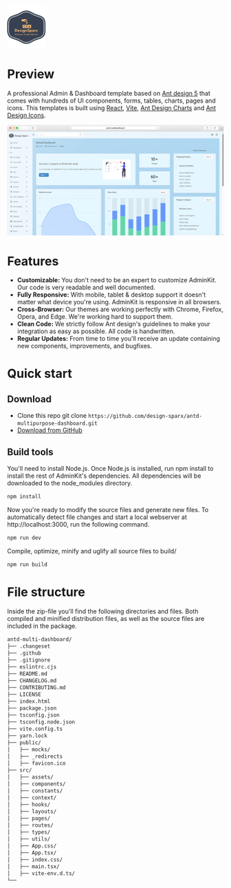 <img src="public/logo-no-background.png" alt="logo" height="100"/>

# Preview

A professional Admin & Dashboard template based on [Ant design 5](https://ant.design/) that comes with hundreds of UI 
components, forms, tables, charts, pages and icons. This templates is built using [React](https://react.dev/), 
[Vite](https://vitejs.dev/), [Ant Design Charts](https://charts.ant.design/) and 
[Ant Design Icons](https://ant.design/components/icon).

![preview image](public/landing-frame.jpg)

# Features
- **Customizable:** You don't need to be an expert to customize AdminKit. Our code is very readable and well documented.
- **Fully Responsive:** With mobile, tablet & desktop support it doesn't matter what device you're using. AdminKit is responsive in all browsers.
- **Cross-Browser:** Our themes are working perfectly with Chrome, Firefox, Opera, and Edge. We're working hard to support them.
- **Clean Code:** We strictly follow Ant design's guidelines to make your integration as easy as possible. All code is handwritten.
- **Regular Updates:** From time to time you'll receive an update containing new components, improvements, and bugfixes.

# Quick start
## Download
- Clone this repo git clone `https://github.com/design-sparx/antd-multipurpose-dashboard.git`
- [Download from GitHub](https://github.com/design-sparx/antd-multipurpose-dashboard/archive/refs/heads/main.zip)

## Build tools
You'll need to install Node.js.
Once Node.js is installed, run npm install to install the rest of AdminKit's dependencies. All dependencies will be 
downloaded to the node_modules directory.

```bash copy
npm install
```

Now you're ready to modify the source files and generate new files. To automatically detect file changes and start a 
local webserver at http://localhost:3000, run the following command.

```bash copy
npm run dev
```

Compile, optimize, minify and uglify all source files to build/
```bash copy
npm run build
```

# File structure
Inside the zip-file you'll find the following directories and files. Both compiled and minified distribution files, as 
well as the source files are included in the package.
```
antd-multi-dashboard/
├── .changeset
├── .github
├── .gitignore
├── eslintrc.cjs
├── README.md
├── CHANGELOG.md
├── CONTRIBUTING.md
├── LICENSE
├── index.html
├── package.json
├── tsconfig.json
├── tsconfig.node.json
├── vite.config.ts
├── yarn.lock
├── public/
│   ├── mocks/
│   ├── _redirects
│   ├── favicon.ico
├── src/
│   ├── assets/
│   ├── components/
│   ├── constants/
│   ├── context/
│   ├── hooks/
│   ├── layouts/
│   ├── pages/
│   ├── routes/
│   ├── types/
│   ├── utils/
│   ├── App.css/
│   ├── App.tsx/
│   ├── index.css/
│   ├── main.tsx/
│   ├── vite-env.d.ts/
└── 
